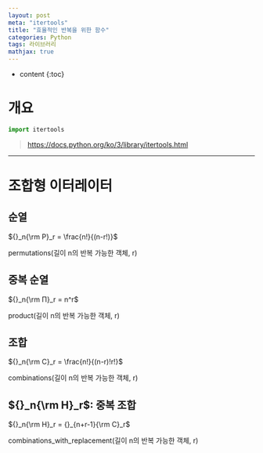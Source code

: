 ```yaml
---
layout: post
meta: "itertools"
title: "효율적인 반복을 위한 함수"
categories: Python
tags: 라이브러리
mathjax: true
---
```


* content
{:toc}
# 개요

```python
import itertools
```

> https://docs.python.org/ko/3/library/itertools.html

---

# 조합형 이터레이터

## 순열

${}_n{\rm P}_r = \frac{n!}{(n-r!)}$

permutations(길이 n의 반복 가능한 객체, r)

## 중복 순열

${}_n{\rm Π}_r = n^r$

product(길이 n의 반복 가능한 객체, r)

## 조합

${}_n{\rm C}_r = \frac{n!}{(n-r)!r!}$

combinations(길이 n의 반복 가능한 객체, r)

## ${}_n{\rm H}_r$: 중복 조합 

${}_n{\rm H}_r = {}_{n+r-1}{\rm C}_r$

combinations_with_replacement(길이 n의 반복 가능한 객체, r)

